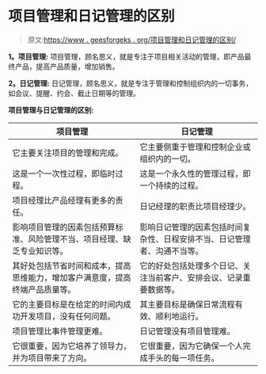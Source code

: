 # 项目管理和日记管理的区别

> 原文:[https://www . geesforgeks . org/项目管理和日记管理的区别/](https://www.geeksforgeeks.org/difference-between-project-management-and-diary-management/)

**1。项目管理:**
项目管理，顾名思义，就是专注于项目相关活动的管理，即产品最终产品，提高产品质量，增加销售。

**2。日记管理:**
日记管理，顾名思义，就是专注于管理和控制组织内的一切事务，如会议、提醒、约会、截止日期等的管理。

**项目管理与日记管理的区别:**

<center>

| 项目管理 | 日记管理 |
| --- | --- |
| 它主要关注项目的管理和完成。 | 它主要侧重于管理和控制企业或组织内的一切。 |
| 这是一个一次性过程，即临时过程。 | 这是一个永久性的管理过程，即一个持续的过程。 |
| 项目经理比产品经理有更多的责任。 | 日记经理的职责比项目经理少。 |
| 影响项目管理的因素包括预算标准、风险管理不当、项目经理、缺乏专业知识等。 | 影响日记管理的因素包括时间复杂性、日程安排不当、日记管理者、沟通不当等。 |
| 其好处包括节省时间和成本，提高思维能力，增加客户满意度，提高终端产品质量等。 | 它的好处包括处理多个日记、关注当前客户、安排会议、记录重要数据等。 |
| 它的主要目标是在给定的时间内成功开发项目，没有任何问题。 | 其主要目标是确保日常流程有效、顺利地运行。 |
| 项目管理比事件管理更难。 | 日记管理没有项目管理难。 |
| 它很重要，因为它培养了领导力，并为项目带来了方向。 | 它很重要，因为它确保一个人完成手头的每一项任务。 |

</center>